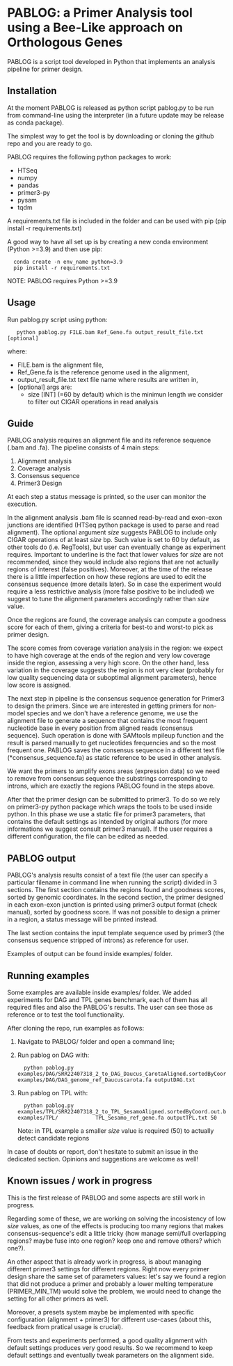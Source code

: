 # PABLOG: a Primer Analysis tool using a Bee-Like approach on Orthologous Genes

PABLOG is a script tool developed in Python that implements an analysis pipeline for primer design.


## Installation
At the moment PABLOG is released as python script pablog.py to be run from command-line using the interpreter (in a future update may be release as conda package).

The simplest way to get the tool is by downloading or cloning the github repo and you are ready to go.

PABLOG requires the following python packages to work:
  - HTSeq
  - numpy
  - pandas
  - primer3-py
  - pysam
  - tqdm

A requirements.txt file is included in the folder and can be used with pip (pip install -r requirements.txt)

A good way to have all set up is by creating a new conda environment (Python >=3.9) and then use pip:

      conda create -n env_name python=3.9
      pip install -r requirements.txt

NOTE: PABLOG requires Python >=3.9 
 

## Usage

Run pablog.py script using python:

       python pablog.py FILE.bam Ref_Gene.fa output_result_file.txt [optional]
       
   where:

   - FILE.bam is the alignment file,
   - Ref_Gene.fa is the reference genome used in the alignment,
   - output_result_file.txt text file name where results are written in,
   - [optional] args are:
     - size [INT] (=60 by default) which is the minimun length we consider to filter out CIGAR operations in read analysis


## Guide

PABLOG analysis requires an alignment file and its reference sequence (.bam and .fa).
The pipeline consists of 4 main steps:

  1. Alignment analysis
  2. Coverage analysis
  3. Consensus sequence
  4. Primer3 Design

At each step a status message is printed, so the user can monitor the execution.

In the alignment analysis .bam file is scanned read-by-read and exon-exon junctions are identified (HTSeq python package is used to parse and read alignment).
The optional argument <em> size </em> suggests PABLOG to include only CIGAR operations of at least <em> size </em> bp.
Such value is set to 60 by default, as other tools do (i.e. RegTools), but user can eventually change as experiment requires. Important to underline is the fact that lower values for <em> size </em> are not recommended, since they would include also regions that are not actually regions of interest (false positives). Moreover, at the time of the release there is a little imperfection on how these regions are used to edit the consensus sequence (more details later). So in case the experiment would require a less restrictive analysis (more false positive to be included) we suggest to tune the alignment parameters accordingly rather than <em> size </em> value. 

Once the regions are found, the coverage analysis can compute a goodness score for each of them, giving a criteria for best-to and worst-to pick as primer design.

The score comes from coverage variation analysis in the region: we expect to have high coverage at the ends of the region and very low coverage inside the region, assessing a very high score. On the other hand, less variation in the coverage suggests the region is not very clear (probably for low quality sequencing data or suboptimal alignment parameters), hence low score is assigned. 

The next step in pipeline is the consensus sequence generation for Primer3 to design the primers. 
Since we are interested in getting primers for non-model species and we don't have a reference genome,
we use the alignment file to generate a sequence that contains the most frequent nucleotide base in every position from aligned reads (consensus sequence). Such operation is done with SAMtools mpileup function and the result is parsed manually to get nucleotides frequencies and so the most frequent one. 
PABLOG saves the consensus sequence in a different text file (*consensus_sequence.fa) as static reference to be used in other analysis. 

We want the primers to amplify exons areas (expression data) so we need to remove from consensus sequence the substrings corresponding to introns, which are exactly the regions PABLOG found in the steps above.

After that the primer design can be submitted to primer3. To do so we rely on primer3-py python package which wraps the tools to be used inside python.
In this phase we use a static file for primer3 parameters, that contains the default settings as intended by original authors (for more informations we suggest consult primer3 manual).
If the user requires a different configuration, the file can be edited as needed.

## PABLOG output

PABLOG's analysis results consist of a text file (the user can specify a particular filename in command line when running the script) divided in 3 sections.
The first section contains the regions found and goodness scores, sorted by genomic coordinates.
In the second section, the primer designed in each exon-exon junction is printed using primer3 output format (check manual), sorted by goodness score.
If was not possible to design a primer in a region, a status message will be printed instead.  

The last section contains the input template sequence used by primer3 (the consensus sequence stripped of introns) as reference for user. 

Examples of output can be found inside examples/ folder.  

## Running examples

Some examples are available inside examples/ folder. We added experiments for DAG and TPL genes benchmark, each of them has all required files and also the PABLOG's results. The user can see those as reference or to test the tool functionality.

After cloning the repo, run examples as follows:

      
   1) Navigate to PABLOG/ folder and open a command line;
   2) Run pablog on DAG with:

            python pablog.py examples/DAG/SRR22407318_2_to_DAG_Daucus_CarotaAligned.sortedByCoord.out.bam examples/DAG/DAG_genome_ref_Daucuscarota.fa outputDAG.txt
   3) Run pablog on TPL with:
            
            python pablog.py examples/TPL/SRR22407318_2_to_TPL_SesamoAligned.sortedByCoord.out.bam examples/TPL/            TPL_Sesamo_ref_gene.fa outputTPL.txt 50
      Note: in TPL example a smaller <em> size </em> value is required (50) to actually detect candidate regions  

In case of doubts or report, don't hesitate to submit an issue in the dedicated section. Opinions and suggestions are welcome as well!

## Known issues / work in progress

This is the first release of PABLOG and some aspects are still work in progress. 

Regarding some of these, we are working on solving the incosistency of low <em> size </em> values, as one of the effects is producing too many regions that makes consensus-sequence's edit a little tricky (how manage semi/full overlapping regions? maybe fuse into one region? keep one and remove others? which one?).

An other aspect that is already work in progress, is about managing different primer3 settings for different regions. Right now every primer design share the same set of parameters values: let's say we found a region that did not produce a primer and probably a lower melting temperature (PRIMER_MIN_TM) would solve the problem, we would need to change the setting for all other primers as well.   

Moreover, a presets system maybe be implemented with specific configuration (alignment + primer3) for different use-cases (about this, feedback from pratical usage is crucial).

From tests and experiments performed, a good quality alignment with default settings produces very good results.
So we recommend to keep default settings and eventually tweak parameters on the alignment side.
